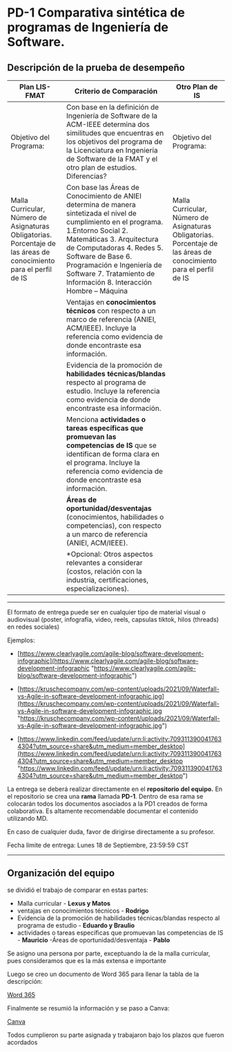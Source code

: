 # PD-1 Comparativa sintética de programas de Ingeniería de Software.

## Descripción de la prueba de desempeño

| Plan LIS-FMAT| Criterio de Comparación |Otro Plan de IS
|--|--|--|
|Objetivo del Programa:|Con base en la definición de Ingeniería de Software de la ACM-IEEE determina dos similitudes que encuentras en los objetivos del programa de la Licenciatura en Ingeniería de Software de la FMAT y el otro plan de estudios. Diferencias?  |  Objetivo del Programa:|
| Malla Curricular, Número de Asignaturas Obligatorias. Porcentaje de las áreas de conocimiento para el perfil de IS | Con base las Áreas de Conocimiento de ANIEI determina de manera sintetizada el nivel de cumplimiento en el programa. 1.Entorno Social 2. Matemáticas 3. Arquitectura de Computadoras 4. Redes 5. Software de Base 6. Programación e Ingeniería de Software 7. Tratamiento de Información 8. Interacción Hombre – Máquina |Malla Curricular, Número de Asignaturas Obligatorias. Porcentaje de las áreas de conocimiento para el perfil de IS |
|  | Ventajas en **conocimientos técnicos** con respecto a un marco de referencia (ANIEI, ACM/IEEE). Incluye la referencia como evidencia de donde encontraste esa información. |  |
|  | Evidencia de la promoción de **habilidades técnicas/blandas** respecto al programa de estudio. Incluye la referencia como evidencia de donde encontraste esa información. |  |
|  | Menciona **actividades o tareas específicas que promuevan las competencias de IS** que se identifican de forma clara en el programa. Incluye la referencia como evidencia de donde encontraste esa información. |  |
|  | **Áreas de oportunidad/desventajas** (conocimientos, habilidades o competencias), con respecto a un marco de referencia (ANIEI, ACM/IEEE). |  |
|  | *Opcional: Otros aspectos relevantes a considerar (costos, relación con la industria, certificaciones, especializaciones). |  |
---
El formato de entrega puede ser en  cualquier  tipo de material visual o audiovisual (poster, infografía, video, reels, capsulas  tiktok, hilos (threads) en redes sociales)

Ejemplos:

-   [https://www.clearlyagile.com/agile-blog/software-development-infographic](https://www.clearlyagile.com/agile-blog/software-development-infographic "https://www.clearlyagile.com/agile-blog/software-development-infographic")

-   [https://kruschecompany.com/wp-content/uploads/2021/09/Waterfall-vs-Agile-in-software-development-infographic.jpg](https://kruschecompany.com/wp-content/uploads/2021/09/Waterfall-vs-Agile-in-software-development-infographic.jpg "https://kruschecompany.com/wp-content/uploads/2021/09/Waterfall-vs-Agile-in-software-development-infographic.jpg")
-   [https://www.linkedin.com/feed/update/urn:li:activity:7093113900417634304?utm_source=share&utm_medium=member_desktop](https://www.linkedin.com/feed/update/urn:li:activity:7093113900417634304?utm_source=share&utm_medium=member_desktop "https://www.linkedin.com/feed/update/urn:li:activity:7093113900417634304?utm_source=share&utm_medium=member_desktop")

La entrega se deberá realizar directamente en el **repositorio del equipo.** En el repositorio se crea una **rama** llamada **PD-1**. Dentro de esa rama se colocarán todos los documentos asociados a la PD1 creados de forma colaborativa. Es altamente recomendable documentar el contenido utilizando MD.

En caso de cualquier duda, favor de dirigirse directamente a su profesor.

Fecha límite de entrega: Lunes 18 de Septiembre, 23:59:59 CST

---

## Organización del equipo

se dividió el trabajo de comparar en estas partes:

- Malla curricular - **Lexus y Matos**
- ventajas en conocimientos técnicos - **Rodrigo**
- Evidencia de la promoción de habilidades técnicas/blandas respecto al programa de estudio - **Eduardo y Braulio**
- actividades o tareas específicas que promuevan las competencias de IS - **Mauricio**
-Áreas de oportunidad/desventaja - **Pablo**

Se asigno una persona por parte, exceptuando la de la malla curricular, pues consideramos que es la más extensa e importante

Luego se creo un documento de Word 365 para llenar la tabla de la descripción:

[Word 365](https://alumnosuady-my.sharepoint.com/:w:/r/personal/a20201678_alumnos_uady_mx/_layouts/15/Doc.aspx?sourcedoc=%7BB82459C0-78EF-4AC1-9DFD-574774525540%7D&file=Comparaci%C3%B3n%20Malla%20MEFI-ANIEI.docx&action=default&mobileredirect=true&DefaultItemOpen=1&login_hint=a20201625@alumnos.uady.mx&ct=1695001273778&wdOrigin=OFFICECOM-WEB.START.REC&cid=1237dff1-6fea-4741-a061-22302283c219&wdPreviousSessionSrc=HarmonyWeb&wdPreviousSession=c5731fdf-67c0-4eae-95a5-eec5f049999c)

Finalmente se resumió la información y se paso a Canva:

[Canva](https://www.canva.com/design/DAFuXZuw6mA/SA2AjScOJT95cPciPZh4kg/edit)

Todos cumplieron su parte asignada y trabajaron bajo los plazos que fueron acordados
